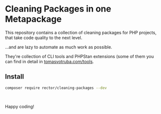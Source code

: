 # Cleaning Packages in one Metapackage

This repository contains a collection of cleaning packages for PHP projects, that take code quality to the next level.

...and are lazy to automate as much work as possible.

They're collection of CLI tools and PHPStan extensions (some of them you can find in detail in [tomasvotruba.com/tools](https://tomasvotruba.com/tools).

## Install

```bash
composer require rector/cleaning-packages --dev
```

<br>

Happy coding!
